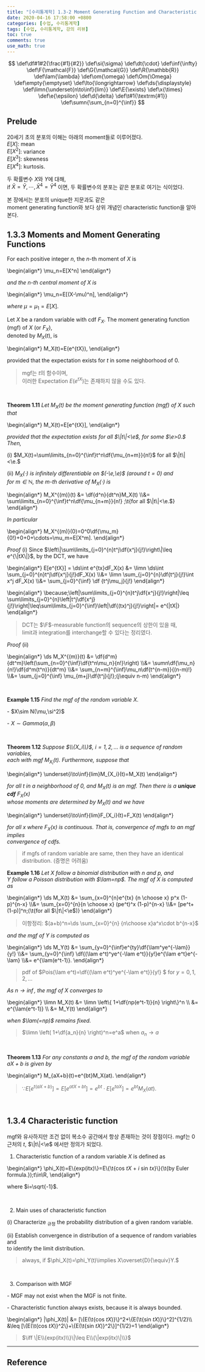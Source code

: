 ```yaml
---
title: "[수리통계학] 1.3-2 Moment Generating Function and Characteristic Function"
date: 2020-04-16 17:58:00 +0800
categories: [수업, 수리통계학]
tags: [수업, 수리통계학, 강의 리뷰]
toc: true
comments: true
use_math: true  	
---
```


$$
\def\df#1#2{\frac{#1}{#2}}
\def\si{\sigma}
\def\dt{\cdot}
\def\inf{\infty}
\def\F{\mathcal{F}}
\def\G{\mathcal{G}}
\def\R{\mathbb{R}}
\def\lam{\lambda}
\def\om{\omega}
\def\Om{\Omega}
\def\empty{\emptyset}
\def\lto{\longrightarrow}
\def\ds{\displaystyle}
\def\limn{\underset{n\to\inf}{lim}}
\def\E{\exists}
\def\x{\times}
\def\e{\epsilon}
\def\d{\delta}
\def\t#1{\textrm{#1}}
\def\sumn{\sum_{n=0}^{\inf}}
$$

## **Prelude**

20세기 초의 분포의 이해는 아래의 moment들로 이루어졌다.  
$E[X]$: mean  
$E[X^2]$: variance  
$E[X^3]$: skewness  
$E[X^4]$: kurtosis. 

두 확률변수 $X$와 $Y$에 대해,  
if $\bar{X}=\bar{Y},\cdots,\bar{X}^4=\bar{Y}^4$ 이면, 두 확률변수의 분포는 같은 분포로 여기는 식이었다.

본 장에서는 분포의 unique한 지문과도 같은  
moment generating function와 보다 상위 개념인 characteristic function을 알아본다.

## **1.3.3 Moments and Moment Generating Functions**

For each positive integer $n$, the $n$-th moment of $X$ is

\begin{align\*}
\mu_n=E[X^n]
\end{align\*}

*and the $n$-th central moment of $X$ is*

\begin{align\*}
\mu_n=E[(X-\mu)^n],
\end{align\*}

*where* $\mu=\mu_1=E[X]$. 

Let $X$ be a random variable with cdf $F_X$. The moment generating function (mgf) of $X$ (or $F_X$),  
denoted by $M_X(t)$, is 

\begin{align\*}
M_X(t)=E(e^{tX}),
\end{align\*}

provided that the expectation exists for $t$ in some neighborhood of $0$. 

> mgf는 $t$의 함수이며,  
> 이러한 Expectation $E(e^{tX})$는 존재하지 않을 수도 있다.

<br>

**Theorem 1.11** *Let $M_X(t)$ be the moment generating function (mgf) of $X$ such that*  

\begin{align\*}
M_X(t)=E[e^{tX}],
\end{align\*}

*provided that the expectation exists for all $\|t\|<\e$, for some $\e>0.$ Then,*

(i) $M_X(t)=\sum\limits_{n=0}^{\inf}t^n\df{\mu_{n+m}}{n!}$ for all $\|t\|<\e.$

(ii) *$M_X(\cdot)$ is infinitely differentiable on $(-\e,\e)$ (around $t=0$) and  
for $m\in\mathbb{N}$, the $m$-th derivative of $M_X(\cdot)$ is*

\begin{align\*}
M_X^{(m)}(t) &= \df{d^n}{dt^n}M_X(t) \\\\&= \sum\limits_{n=0}^{\inf}t^n\df{\mu_{n+m}}{n!}​ \;\t{for all $\|t\|<\e.$}
\end{align\*}

*In particular* 

\begin{align\*}
M_X^{(m)}(0)=0^0\df{\mu_m}{0!}+0+0+\cdots=\mu_m=E[X^m].​
\end{align\*}

*Proof* (i) Since $\left\|\sum\limits_{j=0}^{n}t^j\df{x^j}{j!}\right\|\leq e^{\|tX\|}$, by the DCT, we have

\begin{align\*}
E[e^{tX}] = \ds\int e^{tx}dF_X(x) &= \limn \ds\int \sum_{j=0}^{n}t^j\df{x^j}{j!}dF_X(x) \\\\&= \limn \sum_{j=0}^{n}\df{t^j}{j!}\int x^j dF_X(x) \\\\&= \sum_{j=0}^{\inf} \df {t^j\mu_j}{j!}
\end{align\*}

\begin{align\*}
\because\;\left\|\sum\limits_{j=0}^{n}t^j\df{x^j}{j!}\right\|\leq \sum\limits_{j=0}^{n}\left\|t^j\df{x^j}{j!}\right\|\leq\sum\limits_{j=0}^{\inf}\left\|\df{(tx)^j}{j!}\right\|= e^{\|tX\|}
\end{align\*}

> DCT는 $\F$-measurable function의 sequence의 상한이 있을 때,  
> limit과 integration를 interchange할 수 있다는 정리였다.  

*Proof* (ii) 

\begin{align\*}
\ds M_X^{(m)}(t) &= \df{d^m}{dt^m}\left(\sum_{n=0}^{\inf}\df{t^n\mu_n}{n!}\right) \\\\&= \sumn\df{\mu_n}{n!}\df{d^m(t^n)}{dt^m} \\\\&= \sum_{n=m}^{\inf}\mu_n\df{t^{n-m}}{(n-m)!} \\\\&= \sum_{j=0}^{\inf} \mu_{m+j}\df{t^j}{j!}\;(j\equiv n-m)
\end{align\*}

<br>

**Example 1.15** *Find the mgf of the random variable $X$.*

\- $X\sim N(\mu,\si^2)$

\- $X\sim Gamma(\alpha,\beta)$

<br>

**Theorem 1.12** *Suppose $\\{X_i\\}$, $i=1,2,...$ is a sequence of random variables,  
each with mgf $M_{X_i}(t)$. Furthermore, suppose that*

\begin{align\*}
\underset{i\to\inf}{lim}M_{X_i}(t)=M_X(t)
\end{align\*}

*for all $t$ in a neighborhood of $0$, and $M_X(t)$ is an mgf. Then there is a **unique cdf** $F_X(x)$  
whose moments are determined by $M_X(t)$ and we have*

\begin{align\*}
\underset{i\to\inf}{lim}F_{X_i}(t)=F_X(t)
\end{align\*}

*for all $x$ where $F_X(x)$ is continuous. That is, convergence of mgfs to an mgf implies  
convergence of cdfs.*

> if mgfs of random variable are same, then they have an identical distribution.
> (증명은 어려움)

**Example 1.16** *Let $X$ follow a binomial distribution with $n$ and $p$, and  
$Y$ follow a Poisson distribution with $\lam=np$. The mgf of $X$ is computed as*

\begin{align\*}
\ds M_X(t) &= \sum_{x=0}^{n}e^{tx} {n \choose x} p^x (1-p)^{n-x} \\\\&= \sum_{x=0}^{n}{n \choose x} (pe^t)^x (1-p)^{n-x} \\\\&= [pe^t+(1-p)]^n\;(\t{for all $\|t\|<\e$)}​
\end{align\*}

> 이항정리: $(a+b)^n=\ds \sum_{x=0}^{n} {n\choose x}a^x\cdot b^{n-x}$

*and the mgf of $Y$ is computed as* 

\begin{align\*}
\ds M_Y(t) &= \sum_{y=0}^{\inf}e^{ty}\df{\lam^ye^{-\lam}}{y!} \\\\&= \sum_{y=0}^{\inf} \df{(\lam e^t)^ye^{-\lam e^t}}{y!}e^{\lam e^t}e^{-\lam} \\\\&= e^{\lam(e^t-1)}.
\end{align\*}

> pdf of $Pois(\lam e^t)=\df{(\lam e^t)^ye^{-\lam e^t}}{y!} $ for $y=0,1,2,...$

*As $n\to\inf$, the mgf of $X$ converges to*

\begin{align\*}
\limn M_X(t) &= \limn \left\\{ 1+\df{np(e^t-1)}{n} \right\\}^n \\\\ &= e^{\lam(e^t-1)} \\\\ &= M_Y(t)
\end{align\*}

*when $\lam(=np)$ remains fixed.*

> $\limn \left( 1+\df{a_n}{n} \right)^n=e^a$ when $a_n \to a$ 

<br>

**Theorem 1.13** *For any constants $a$ and $b$, the mgf of the random variable $aX+b$ is given by*

\begin{align\*}
M_{aX+b}(t)=e^{bt}M_X(at).
\end{align\*}

> $\because E[e^{t(aX+b)}]=E[e^{atX+bt}]=e^{bt}\cdot E[e^{taX}]=e^{bt}M_X(at).$

<br>

## **1.3.4 Characteristic function**

mgf와 유사하지만 조건 없이 복소수 공간에서 항상 존재하는 것이 장점이다. 
mgf는 0 근처의 $t$, $\|t\|<\e$  에서만 정의가 되었다.

1) Characteristic function of a random variable $X$ is defined as 

\begin{align\*}
\phi_X(t)=E\\{exp(itx)\\}=E\\{\t{cos $tX$ $+$ $i$ sin $tx$}\\}(\t{by Euler formula.})\;t\in\R,​
\end{align\*}

where $i=\sqrt{-1}$.

<br>

2) Main uses of characteristic function 

(i) Characterize <sub>규정</sub> the probability distribution of a given random variable.

(ii) Establish convergence in distribution of a sequence of random variables and  
to identify the limit distribution.

> always, if $\phi_X(t)=\phi_Y(t)\implies X\overset{D}{\equiv}Y.$

<br>

3) Comparison with MGF

\- MGF may not exist when the MGF is not finite.

\- Characteristic function always exists, because it is always bounded.

\begin{align\*}
\|\phi_X(t)\| &= [\\{E(\t{cos $tX$)}\\}^2+\\{E(\t{sin $tX$)}\\}^2]^{1/2}\\\\  &\leq [\\{E(\t{cos $tX$)}^2\\}+\\{E(\t{sin $tX$)}^2\\}]^{1/2}=1
\end{align\*}

> $\iff \|E\\{exp(itx)\\}\|\leq E\\{\|exp(itx)\|\\}$



***

## **Reference**








